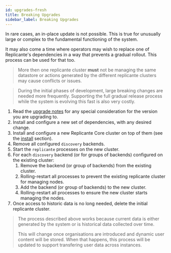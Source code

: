 ```yaml
---
id: upgrades-fresh
title: Breaking Upgrades
sidebar_label: Breaking Upgrades
---
```


In rare cases, an in-place update is not possible.
This is true for unusually large or complex to the fundamental functioning of the system.

It may also come a time where operators may wish to replace one of Replicante's
dependencies in a way that prevents a gradual rollout.
This process can be used for that too.

<blockquote class="danger">

More then one replicante cluster **must** not be managing the same datastore or
actions generated by the different replicante clusters may cause conflicts or issues.

</blockquote>

<blockquote class="warning">

During the initial phases of development, large breaking changes are needed more frequently.
Supporting the full gradual release process while the system is evolving this fast
is also very costly.

</blockquote>


  1. Read the [upgrade notes](upgrades-notes.md) for any special consideration for the version you are upgrading to.
  2. Install and configure a new set of dependencies, with any desired change.
  3. Install and configure a new Replicante Core cluster on top of them (see the [install](admin-install.md) section).
  4. Remove all configured `discovery` backends.
  5. Start the `replicante` processes on the new cluster.
  6. For each `discovery` backend (or for groups of backends) configured on the existing cluster:
     1. Remove the backend (or group of backends) from the existing cluster.
     2. Rolling-restart all processes to prevent the existing replicante cluster for managing nodes.
     3. Add the backend (or group of backends) to the new cluster.
     4. Rolling-restart all processes to ensure the new cluster starts managing the nodes.
  7. Once access to historic data is no long needed, delete the initial replicante cluster.

<blockquote class="warning">

The process described above works because current data is either generated
by the system or is historical data collected over time.

This will change once organisations are introduced and dynamic user content will be stored.
When that happens, this process will be updated to support transfering user data across instances.

</blockquote>
